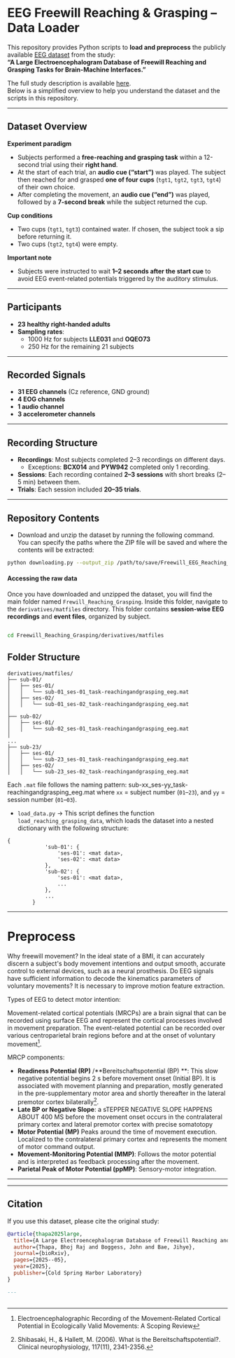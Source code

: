 # EEG Freewill Reaching & Grasping – Data Loader

This repository provides Python scripts to **load and preprocess** the publicly available [EEG dataset](https://figshare.com/articles/dataset/A_Large_Electroencephalogram_Database_of_Freewill_Reaching_and_Grasping_Tasks_for_Brain_Machine_Interfaces/28632599?file=57518986) from the study:  
**“A Large Electroencephalogram Database of Freewill Reaching and Grasping Tasks for Brain-Machine Interfaces.”**

The full study description is available [here](https://www.biorxiv.org/content/10.1101/2025.05.09.653170v1.abstract).  
Below is a simplified overview to help you understand the dataset and the scripts in this repository.  

---

## Dataset Overview

**Experiment paradigm**  
- Subjects performed a **free-reaching and grasping task** within a 12-second trial using their **right hand**.  
- At the start of each trial, an **audio cue (“start”)** was played. The subject then reached for and grasped **one of four cups** (`tgt1`, `tgt2`, `tgt3`, `tgt4`) of their own choice.  
- After completing the movement, an **audio cue (“end”)** was played, followed by a **7-second break** while the subject returned the cup.  

**Cup conditions**  
- Two cups (`tgt1`, `tgt3`) contained water. If chosen, the subject took a sip before returning it.  
- Two cups (`tgt2`, `tgt4`) were empty.  

**Important note**  
- Subjects were instructed to wait **1–2 seconds after the start cue** to avoid EEG event-related potentials triggered by the auditory stimulus.  

---

## Participants
- **23 healthy right-handed adults**  
- **Sampling rates**:  
  - 1000 Hz for subjects **LLE031** and **OQEO73**  
  - 250 Hz for the remaining 21 subjects  

---

##  Recorded Signals
- **31 EEG channels** (Cz reference, GND ground)  
- **4 EOG channels**  
- **1 audio channel**  
- **3 accelerometer channels**  

---

## Recording Structure
- **Recordings**: Most subjects completed 2–3 recordings on different days.  
  - Exceptions: **BCX014** and **PYW942** completed only 1 recording.  
- **Sessions**: Each recording contained **2–3 sessions** with short breaks (2–5 min) between them.  
- **Trials**: Each session included **20–35 trials**.  

---

##  Repository Contents
- Download and unzip the dataset by running the following command.  
  You can specify the paths where the ZIP file will be saved and where the contents will be extracted:

```bash
python downloading.py --output_zip /path/to/save/Freewill_EEG_Reaching_Grasping.zip --extract_dir /path/to/extract/EEG_Dataset
```

#### Accessing the raw data 

Once you have downloaded and unzipped the dataset, you will find the main folder named `Frewill_Reaching_Grasping`. Inside this folder, navigate to the `derivatives/matfiles` directory. This folder contains **session-wise EEG recordings** and **event files**, organized by subject.

```bash

cd Freewill_Reaching_Grasping/derivatives/matfiles
```

## Folder Structure  

```text
derivatives/matfiles/
├── sub-01/
│   ├── ses-01/
│   │   └── sub-01_ses-01_task-reachingandgrasping_eeg.mat
│   ├── ses-02/
│   │   └── sub-01_ses-02_task-reachingandgrasping_eeg.mat
│   
├── sub-02/
│   ├── ses-01/
│   │   └── sub-02_ses-01_task-reachingandgrasping_eeg.mat
│
...
├── sub-23/
│   ├── ses-01/
│   │   └── sub-23_ses-01_task-reachingandgrasping_eeg.mat
│   ├── ses-02/
│   │   └── sub-23_ses-02_task-reachingandgrasping_eeg.mat

```

Each `.mat` file follows the naming pattern:  sub-xx_ses-yy_task-reachingandgrasping_eeg.mat
where `xx` = subject number (`01`–`23`), and `yy` = session number (`01`–`03`).  

- `load_data.py` → This script defines the function  `load_reaching_grasping_data`, which loads the dataset into a nested dictionary with the following structure:

```text
{
            'sub-01': {
                'ses-01': <mat data>,
                'ses-02': <mat data>
            },
            'sub-02': {
                'ses-01': <mat data>,
                ...
            },
            ...
        }
```

---
# Preprocess

Why freewill movement? 
In the ideal state of a BMI, it can accurately discern a subject's body movement intentions and output smooth, accurate control to external devices, such as a neural prosthesis. Do 
EEG signals have sufficient information to decode the kinematics parameters of voluntary movements? It is necessary to improve motion feature extraction. 

Types of EEG to detect motor intention:

Movement-related cortical potentials (MRCPs) are a brain signal that can be recorded using surface EEG and represent the cortical processes involved in movement preparation. The event-related potential can be recorded over various centroparietal brain regions before and at the onset of voluntary movement[^1]. 

MRCP components:
  - **Readiness Potential (RP)** /**Bereitschaftspotential (BP) **: This slow negative potential begins 2 s before movement onset (Initial BP). It is associated with movement planning
    and preparation, mostly generated in the pre-supplementary motor area  and shortly thereafter in the lateral premotor cortex bilaterally[^2].
  - **Late BP or Negative Slope**: a sTEPPER NEGATIVE SLOPE HAPPENS ABOUT 400 MS before the movement onset occurs in the contralateral primary cortex and lateral premotor cortex with precise somatotopy
  - **Motor Potential (MP)** Peaks around the time of movement execution. Localized to the contralateral primary cortex and represents the moment of motor command output.
  - **Movement-Monitoring Potential (MMP)**: Follows the motor potential and is interpreted as feedback processing after the movement.
  - **Parietal Peak of Motor Potential (ppMP)**: Sensory-motor integration.
    


---
[^1]: Electroencephalographic Recording of the Movement-Related Cortical Potential in Ecologically Valid Movements: A Scoping Review
[^2]: Shibasaki, H., & Hallett, M. (2006). What is the Bereitschaftspotential?. Clinical neurophysiology, 117(11), 2341-2356.
---

##  Citation
If you use this dataset, please cite the original study:  

```bibtex
@article{thapa2025large,
  title={A Large Electroencephalogram Database of Freewill Reaching and Grasping Tasks for Brain Machine Interfaces},
  author={Thapa, Bhoj Raj and Boggess, John and Bae, Jihye},
  journal={bioRxiv},
  pages={2025--05},
  year={2025},
  publisher={Cold Spring Harbor Laboratory}
}

---


